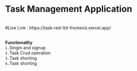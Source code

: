 <h1>Task Management Application</h1> <br>
#Live Link : https://task-red-ltd-frontend.vercel.app/<br> <br>

**Functionality**<br>
`1.`Singin and signup<br>
   `2.`Task Crud operation<br>
   `3.`Task shorting<br>
   `4.`Task shorting<br>

